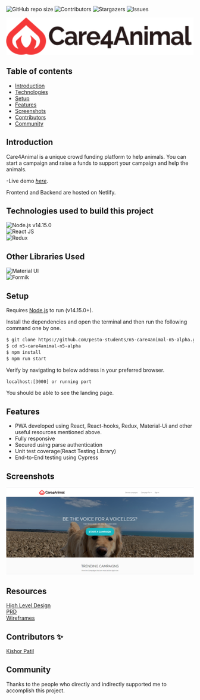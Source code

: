 ![GitHub repo size](https://img.shields.io/github/repo-size/n5-care4animal-n5-alpha/hirebook-frontend?style=for-the-badge)
![Contributors](https://img.shields.io/github/contributors/n5-care4animal-n5-alpha/hirebook-frontend.svg?style=for-the-badge)
![Stargazers](https://img.shields.io/github/stars/n5-care4animal-n5-alpha/hirebook-frontend.svg?style=for-the-badge)
![Issues](https://img.shields.io/github/issues/n5-care4animal-n5-alpha/hirebook-frontend.svg?style=for-the-badge)

<p align="center">
        <img src="./src/assets/images/Logo.png" height="100">
</p>

## Table of contents

- [Introduction](#intro)
- [Technologies](#technologies)
- [Setup](#setup)
- [Features](#features)
- [Screenshots](#screenshots)
- [Contributors](#contributors)
- [Community](#Community)

## Introduction

Care4Animal is a unique crowd funding platform to help animals. You can start a campaign and raise a funds to support your campaign and help the animals.

-Live demo [_here_](https://upbeat-wilson-0d8b2a.netlify.app/).

Frontend and Backend are hosted on Netlify.

## Technologies used to build this project

![Node.js **v14.15.0**](https://img.shields.io/badge/Netlify-00C7B7?style=for-the-badge&logo=netlify&logoColor=white)\
![React JS](https://img.shields.io/badge/React-20232A?style=for-the-badge&logo=react&logoColor=61DAFB)\
![Redux](https://img.shields.io/badge/Redux-593D88?style=for-the-badge&logo=redux&logoColor=white)

## Other Libraries Used

![Material UI](https://img.shields.io/badge/Material--UI-0081CB?style=for-the-badge&logo=material-ui&logoColor=white)\
![Formik](https://img.shields.io/badge/Formik-0081CB?style=for-the-badge&logo=Formik&logoColor=white)

## Setup

Requires [Node.js](https://nodejs.org/) to run (v14.15.0+).

Install the dependencies and open the terminal and then run the following command one by one.

```sh
$ git clone https://github.com/pesto-students/n5-care4animal-n5-alpha.git
$ cd n5-care4animal-n5-alpha
$ npm install
$ npm run start
```

Verify by navigating to below address in your preferred browser.

```sh
localhost:[3000] or running port
```

You should be able to see the landing page.

## Features

- PWA developed using React, React-hooks, Redux, Material-Ui and other useful resources mentioned above.
- Fully responsive
- Secured using parse authentication
- Unit test coverage(React Testing Library)
- End-to-End testing using Cypress

## Screenshots

![Example screenshot](./src/readme_assets/home_page.PNG)

## Resources

<a href="https://drive.google.com/file/d/1Ab8ORPkrZJZ_in82XbpN8cbiblNGpSy3/view?usp=sharing">High Level Design</a>\
<a href="https://drive.google.com/file/d/1wMIJxOPeJjoOq6po2TqHuTcalEfV9ZBT/view?usp=sharing"> PRD </a>\
<a href="https://drive.google.com/file/d/1u_vg7Khu_3Vhy2XMWvcBQwjrSkml8ZFJ/view?usp=sharing"> Wireframes</a>

## Contributors ✨

<a href="https://github.com/iamkishorp"><img src="" width="100px;" alt=""/>Kishor Patil</a>

## Community

Thanks to the people who directly and indirectly supported me to accomplish this project.
